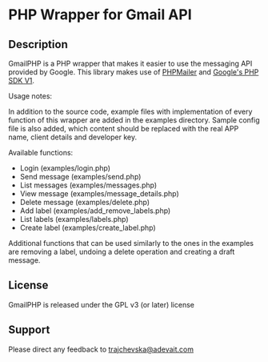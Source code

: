 # PHP Wrapper for Gmail API

## Description

GmailPHP is a PHP wrapper that makes it easier to use the messaging API provided by Google. This library makes use of [PHPMailer](https://github.com/PHPMailer/PHPMailer) and [Google's PHP SDK V1](https://github.com/google/google-api-php-client/tree/v1-master).

Usage notes:

In addition to the source code, example files with implementation of every function of this wrapper are added in the examples directory. Sample config file is also added, which content should be replaced with the real APP name, client details and developer key.

Available functions:

* Login (examples/login.php)
* Send message (examples/send.php)
* List messages (examples/messages.php)
* View message (examples/message_details.php)
* Delete message (examples/delete.php)
* Add label (examples/add_remove_labels.php)
* List labels (examples/labels.php)
* Create label (examples/create_label.php)

Additional functions that can be used similarly to the ones in the examples are removing a label, undoing a delete operation and creating a draft message.

## License

GmailPHP is released under the GPL v3 (or later) license

## Support

Please direct any feedback to trajchevska@adevait.com
